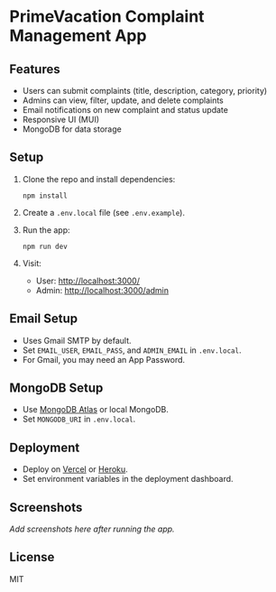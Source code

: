 # PrimeVacation Complaint Management App

## Features

- Users can submit complaints (title, description, category, priority)
- Admins can view, filter, update, and delete complaints
- Email notifications on new complaint and status update
- Responsive UI (MUI)
- MongoDB for data storage

## Setup

1. Clone the repo and install dependencies:
   ```
   npm install
   ```

2. Create a `.env.local` file (see `.env.example`).

3. Run the app:
   ```
   npm run dev
   ```

4. Visit:
   - User: [http://localhost:3000/](http://localhost:3000/)
   - Admin: [http://localhost:3000/admin](http://localhost:3000/admin)

## Email Setup

- Uses Gmail SMTP by default.
- Set `EMAIL_USER`, `EMAIL_PASS`, and `ADMIN_EMAIL` in `.env.local`.
- For Gmail, you may need an App Password.

## MongoDB Setup

- Use [MongoDB Atlas](https://www.mongodb.com/cloud/atlas) or local MongoDB.
- Set `MONGODB_URI` in `.env.local`.

## Deployment

- Deploy on [Vercel](https://vercel.com/) or [Heroku](https://heroku.com/).
- Set environment variables in the deployment dashboard.

## Screenshots

_Add screenshots here after running the app._

## License

MIT
